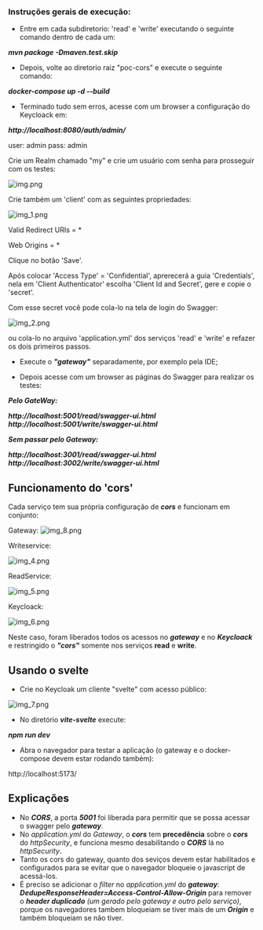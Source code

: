 

### Instruções gerais de execução:

* Entre em cada subdiretorio: 'read' e 'write' executando o seguinte comando dentro de cada um:

***mvn package -Dmaven.test.skip***

* Depois, volte ao diretorio raiz "poc-cors" e execute o seguinte comando:

***docker-compose up -d --build***


* Terminado tudo sem erros, acesse com um browser a configuração do Keycloack em:

***http://localhost:8080/auth/admin/***

user: admin 
pass: admin

Crie um Realm chamado "my" e crie um usuário com senha para prosseguir com os testes:

![img.png](img.png)

Crie também um 'client' com as seguintes propriedades:

![img_1.png](img_1.png)

Valid Redirect URIs = *

Web Origins = *

Clique no botão 'Save'.


Após colocar 'Access Type' = 'Confidential', aprerecerá a guia 'Credentials', nela 
em 'Client Authenticator' escolha 'Client Id and Secret', gere e copie o 'secret'.

Com esse secret você pode cola-lo na tela de login do Swagger:

![img_2.png](img_2.png)

ou cola-lo no arquivo 'application.yml' dos serviços 'read' e 'write' e refazer os dois primeiros passos.

* Execute o ***"gateway"*** separadamente, por exemplo pela IDE;

* Depois acesse com um browser as páginas do Swagger para realizar os testes:

***Pelo GateWay:***

***http://localhost:5001/read/swagger-ui.html***
***http://localhost:5001/write/swagger-ui.html***

***Sem passar pelo Gateway:***

***http://localhost:3001/read/swagger-ui.html***
***http://localhost:3002/write/swagger-ui.html***

## Funcionamento do 'cors'

Cada serviço tem sua própria configuração de ***cors*** e funcionam em conjunto:

Gateway:
![img_8.png](img_8.png)

Writeservice:

![img_4.png](img_4.png)

ReadService:

![img_5.png](img_5.png)

Keycloack:

![img_6.png](img_6.png)

Neste caso, foram liberados todos os acessos no ***gateway*** e no ***Keycloack*** e restringido o ***"cors"*** somente nos serviços **read** 
e **write**.


## Usando o svelte

* Crie no Keycloak um cliente "svelte" com acesso público:

![img_7.png](img_7.png)

* No diretório ***vite-svelte*** execute: 

***npm run dev***

* Abra o navegador para testar a aplicação (o gateway e o docker-compose devem estar rodando também):

http://localhost:5173/

## Explicações

* No ***CORS***, a porta ***5001*** foi liberada para permitir que se possa acessar o swagger pelo ***gateway***.
* No *application.yml* do *Gateway*, o ***cors*** tem **precedência** sobre o ***cors*** do *httpSecurity*, e funciona mesmo desabilitando o ***CORS*** lá no *httpSecurity*.
* Tanto os cors do gateway, quanto dos seviços devem estar habilitados e configurados para se evitar que o navegador bloqueie o javascript de acessá-los.
* É preciso se adicionar o *filter* no *application.yml* do ***gateway***: ***DedupeResponseHeader=Access-Control-Allow-Origin*** para remover o ***header duplicado*** *(um gerado pelo gateway e outro pelo serviço)*, porque os navegadores tambem bloqueiam se tiver mais de um ***Origin*** e também bloqueiam se não tiver.